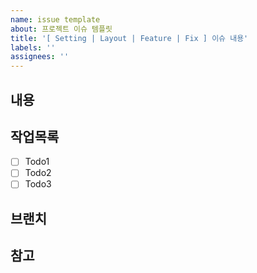 ```yaml
---
name: issue template
about: 프로젝트 이슈 템플릿
title: '[ Setting | Layout | Feature | Fix ] 이슈 내용'
labels: ''
assignees: ''
---
```


## 내용

## 작업목록

- [ ] Todo1
- [ ] Todo2
- [ ] Todo3

## 브랜치

## 참고
